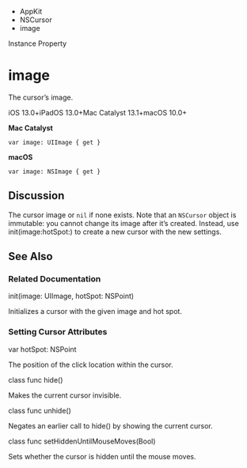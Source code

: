 

- AppKit
- NSCursor
-  image 

Instance Property

# image

The cursor’s image.

iOS 13.0+iPadOS 13.0+Mac Catalyst 13.1+macOS 10.0+

**Mac Catalyst**

``` source
var image: UIImage { get }
```

**macOS**

``` source
var image: NSImage { get }
```

## Discussion

The cursor image or `nil` if none exists. Note that an `NSCursor` object is immutable: you cannot change its image after it’s created. Instead, use init(image:hotSpot:) to create a new cursor with the new settings.

## See Also

### Related Documentation

init(image: UIImage, hotSpot: NSPoint)

Initializes a cursor with the given image and hot spot.

### Setting Cursor Attributes

var hotSpot: NSPoint

The position of the click location within the cursor.

class func hide()

Makes the current cursor invisible.

class func unhide()

Negates an earlier call to hide() by showing the current cursor.

class func setHiddenUntilMouseMoves(Bool)

Sets whether the cursor is hidden until the mouse moves.

